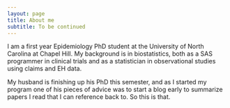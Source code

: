 ```yaml
---
layout: page
title: About me
subtitle: To be continued
---
```


I am a first year Epidemiology PhD student at the University of North Carolina at Chapel Hill. My background is in biostatistics, both as a SAS programmer in clinical trials and as a statistician in observational studies using claims and EH data. 

My husband is finishing up his PhD this semester, and as I started my program one of his pieces of advice was to start a blog early to summarize papers I read that I can reference back to. So this is that. 

